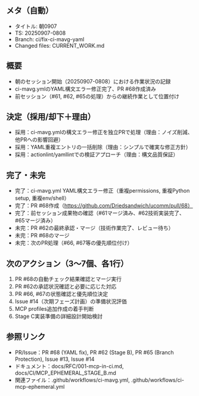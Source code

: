 ## メタ（自動）
- タイトル: 朝0907
- TS: 20250907-0808
- Branch: ci/fix-ci-mavg-yaml
- Changed files: CURRENT_WORK.md

## 概要
- 朝のセッション開始（20250907-0808）における作業状況の記録
- ci-mavg.ymlのYAML構文エラー修正完了、PR #68作成済み
- 前セッション（#61, #62, #65の処理）からの継続作業として位置付け

## 決定（採用/却下＋理由）
- 採用：ci-mavg.ymlの構文エラー修正を独立PRで処理（理由：ノイズ削減、他PRへの影響回避）
- 採用：YAML重複エントリの一括削除（理由：シンプルで確実な修正方針）
- 採用：actionlint/yamllintでの検証アプローチ（理由：構文品質保証）

## 完了・未完
- 完了：ci-mavg.yml YAML構文エラー修正（重複permissions, 重複Python setup, 重複env/shell）
- 完了：PR #68作成（https://github.com/Driedsandwich/ucomm/pull/68）
- 完了：前セッション成果物の確認（#61マージ済み、#62技術実装完了、#65マージ済み）
- 未完：PR #62の最終承認・マージ（技術作業完了、レビュー待ち）
- 未完：PR #68のマージ
- 未完：次のPR処理（#66, #67等の優先順位付け）

## 次のアクション（3〜7個、各1行）
1. PR #68の自動チェック結果確認とマージ実行
2. PR #62の承認状況確認と必要に応じた対応
3. PR #66, #67の状態確認と優先順位決定
4. Issue #14（次期フェーズ計画）の準備状況評価
5. MCP profiles追加作成の着手判断
6. Stage C実装準備の詳細設計開始検討

## 参照リンク
- PR/Issue：PR #68 (YAML fix), PR #62 (Stage B), PR #65 (Branch Protection), Issue #13, Issue #14
- ドキュメント：docs/RFC/001-mcp-in-ci.md, docs/CI/MCP_EPHEMERAL_STAGE_B.md
- 関連ファイル：.github/workflows/ci-mavg.yml, .github/workflows/ci-mcp-ephemeral.yml
